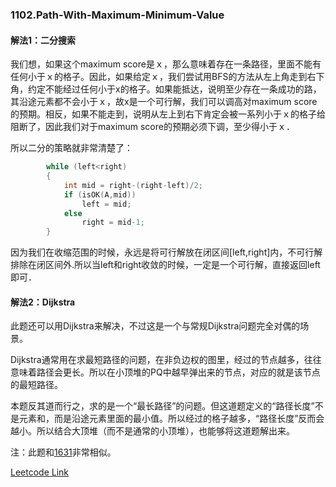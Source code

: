 ### 1102.Path-With-Maximum-Minimum-Value

#### 解法1：二分搜索

我们想，如果这个maximum score是ｘ，那么意味着存在一条路径，里面不能有任何小于ｘ的格子。因此，如果给定ｘ，我们尝试用BFS的方法从左上角走到右下角，约定不能经过任何小于x的格子。如果能抵达，说明至少存在一条成功的路，其沿途元素都不会小于ｘ，故x是一个可行解，我们可以调高对maximum score的预期。相反，如果不能走到，说明从左上到右下肯定会被一系列小于ｘ的格子给阻断了，因此我们对于maximum score的预期必须下调，至少得小于ｘ．

所以二分的策略就非常清楚了：
```cpp
        while (left<right)
        {
            int mid = right-(right-left)/2;                        
            if (isOK(A,mid))
                left = mid;
            else
                right = mid-1;
        }
```        
因为我们在收缩范围的时候，永远是将可行解放在闭区间[left,right]内，不可行解排除在闭区间外.所以当left和right收敛的时候，一定是一个可行解，直接返回left即可．

#### 解法2：Dijkstra
此题还可以用Dijkstra来解决，不过这是一个与常规Dijkstra问题完全对偶的场景。

Dijkstra通常用在求最短路径的问题，在非负边权的图里，经过的节点越多，往往意味着路径会更长。所以在小顶堆的PQ中越早弹出来的节点，对应的就是该节点的最短路径。

本题反其道而行之，求的是一个“最长路径”的问题。但这道题定义的“路径长度”不是元素和，而是沿途元素里面的最小值。所以经过的格子越多，“路径长度”反而会越小。所以结合大顶堆（而不是通常的小顶堆），也能够将这道题解出来。

注：此题和[1631](https://github.com/wisdompeak/LeetCode/tree/master/Union_Find/1631.Path-With-Minimum-Effort)非常相似。

[Leetcode Link](https://leetcode.com/problems/path-with-maximum-minimum-value)
